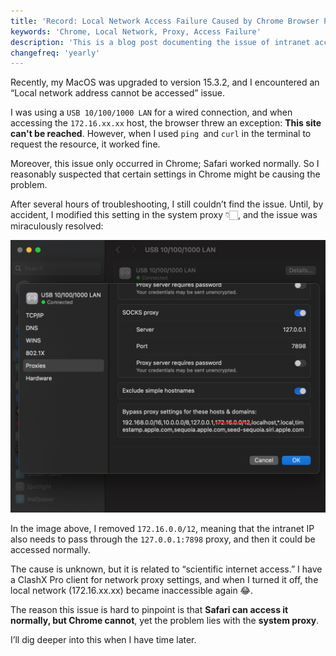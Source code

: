 ```yaml
---
title: 'Record: Local Network Access Failure Caused by Chrome Browser Proxy'
keywords: 'Chrome, Local Network, Proxy, Access Failure'
description: 'This is a blog post documenting the issue of intranet access failure caused by the Chrome browser proxy.'
changefreq: 'yearly'
---
```


Recently, my MacOS was upgraded to version 15.3.2, and I encountered an “Local network address cannot be accessed” issue.

I was using a `USB 10/100/1000 LAN` for a wired connection, and when accessing the `172.16.xx.xx` host, the browser threw an exception: **This site can't be reached**. However, when I used `ping `and `curl` in the terminal to request the resource, it worked fine.

Moreover, this issue only occurred in Chrome; Safari worked normally. So I reasonably suspected that certain settings in Chrome might be causing the problem.

After several hours of troubleshooting, I still couldn’t find the issue. Until, by accident, I modified this setting in the system proxy 👇🏻, and the issue was miraculously resolved:

![lan_proxy_setting](/en/chrome/assets/lan_proxy_setting.png)

In the image above, I removed `172.16.0.0/12`, meaning that the intranet IP also needs to pass through the `127.0.0.1:7898` proxy, and then it could be accessed normally.

The cause is unknown, but it is related to “scientific internet access.” I have a ClashX Pro client for network proxy settings, and when I turned it off, the local network (172.16.xx.xx) became inaccessible again 😂.

The reason this issue is hard to pinpoint is that **Safari can access it normally, but Chrome cannot**, yet the problem lies with the **system proxy**.

I’ll dig deeper into this when I have time later.